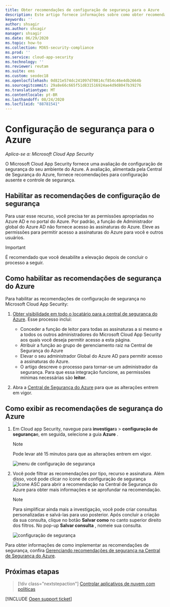 ```yaml
---
title: Obter recomendações de configuração de segurança para o Azure
description: Este artigo fornece informações sobre como obter recomendações de configuração de segurança no Cloud App Security integrando-se à central de segurança do Azure.
keywords: ''
author: shsagir
ms.author: shsagir
manager: shsagir
ms.date: 06/29/2020
ms.topic: how-to
ms.collection: M365-security-compliance
ms.prod: ''
ms.service: cloud-app-security
ms.technology: ''
ms.reviewer: reutam
ms.suite: ems
ms.custom: seodec18
ms.openlocfilehash: 0d821e574dc241097d70814cf854c46e4db2664b
ms.sourcegitcommit: 29a8e66c665f51d831516924ae4d9d8047b39276
ms.translationtype: MT
ms.contentlocale: pt-BR
ms.lasthandoff: 08/24/2020
ms.locfileid: "88781541"
---
```

# <a name="security-configuration-for-azure"></a>Configuração de segurança para o Azure

*Aplica-se a: Microsoft Cloud App Security*

O Microsoft Cloud App Security fornece uma avaliação de configuração de segurança do seu ambiente do Azure. A avaliação, alimentada pela Central de Segurança do Azure, fornece recomendações para configuração ausente e controle de segurança.

## <a name="enable-security-configuration-recommendations"></a>Habilitar as recomendações de configuração de segurança

Para usar esse recurso, você precisa ter as permissões apropriadas no Azure AD e no portal do Azure. Por padrão, a função de Administrador global do Azure AD não fornece acesso às assinaturas do Azure. Eleve as permissões para permitir acesso a assinaturas do Azure para você e outros usuários.

> [!IMPORTANT]
> É recomendado que você desabilite a elevação depois de concluir o processo a seguir.

## <a name="how-to-enable-azure-security-recommendations"></a>Como habilitar as recomendações de segurança do Azure

Para habilitar as recomendações de configuração de segurança no Microsoft Cloud App Security:

1. <a href="https://docs.microsoft.com/azure/security-center/security-center-management-groups" target="_blank">Obter visibilidade em todo o locatário para a central de segurança do Azure</a>. Esse processo inclui:

    - Conceder a função de leitor para todas as assinaturas a si mesmo e a todos os outros administradores do Microsoft Cloud App Security aos quais você deseja permitir acesso a esta página.
    - Atribuir a função ao grupo de gerenciamento raiz na Central de Segurança do Azure
    - Elevar o seu administrador Global do Azure AD para permitir acesso a assinaturas do Azure.
    - O artigo descreve o processo para tornar-se um administrador da segurança. Para que essa integração funcione, as permissões mínimas necessárias são **leitor**.

1. Abra a <a href="https://ms.portal.azure.com/#blade/Microsoft_Azure_Security/SecurityMenuBlade/0" target="_blank">Central de Segurança do Azure</a> para que as alterações entrem em vigor.

## <a name="how-to-view-azure-security-recommendations"></a>Como exibir as recomendações de segurança do Azure

1. Em Cloud app Security, navegue para **investigar**a  >  **configuração de segurança**e, em seguida, selecione a guia **Azure** .

    > [!NOTE]
    > Pode levar até 15 minutos para que as alterações entrem em vigor.

    ![menu de configuração de segurança](media/security-configuration-menu.png)

1. Você pode filtrar as recomendações por tipo, recurso e assinatura. Além disso, você pode clicar no ícone de configuração de segurança ![Ícone ASC](media/asc-icon.png) para abrir a recomendação na Central de Segurança do Azure para obter mais informações e se aprofundar na recomendação.

    > [!NOTE]
    > Para simplificar ainda mais a investigação, você pode criar consultas personalizadas e salvá-las para uso posterior. Após concluir a criação da sua consulta, clique no botão **Salvar como** no canto superior direito dos filtros.  No pop-up **Salvar consulta** , nomeie sua consulta.

    ![configuração de segurança](media/security-configuration-azure.png)

Para obter informações de como implementar as recomendações de segurança, confira [Gerenciando recomendações de segurança na Central de Segurança do Azure](https://docs.microsoft.com/azure/security-center/security-center-recommendations).

## <a name="next-steps"></a>Próximas etapas

> [!div class="nextstepaction"]
> [Controlar aplicativos de nuvem com políticas](control-cloud-apps-with-policies.md)

[!INCLUDE [Open support ticket](includes/support.md)]

